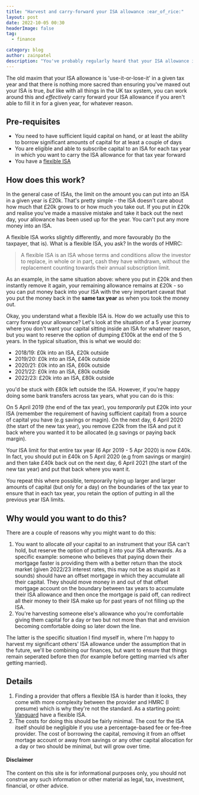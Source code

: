 ```yaml
---
title: "Harvest and carry-forward your ISA allowance :ear_of_rice:"
layout: post
date: 2022-10-05 00:30
headerImage: false
tag:
  - finance

category: blog
author: zainpatel
description: "You've probably regularly heard that your ISA allowance is 'use-it-or-lose-it' and that there is nothing more sacred than ensuring that you've used up your ISA allowance for the year because you can't carry it forward. That's true, but like all things with the UK tax system, you can game it to essentially carry forward your allowance as long as you have enough liquid capital"
---
```


The old maxim that your ISA allowance is 'use-it-or-lose-it' in a given tax year and that there is nothing more sacred than ensuring you've maxed out your ISA is true, _but_ like with all things in the UK tax system, you can work around this and _effectively_ carry forward your ISA allowance if you aren't able to fill it in for a given year, for whatever reason.

## Pre-requisites

- You need to have sufficient liquid capital on hand, or at least the ability to borrow significant amounts of capital for at least a couple of days
- You are eligible and able to subscribe capital to an ISA for each tax year in which you want to carry the ISA allowance for that tax year forward
- You have a [flexible ISA](https://www.gov.uk/guidance/manage-isa-subscriptions-for-your-investors#f-isa)

## How does this work?

In the general case of ISAs, the limit on the amount you can put into an ISA in a given year is £20k. That's pretty simple - the ISA doesn't care about how much that £20k grows to or how much you take out. If you put in £20k and realise you've made a massive mistake and take it back out the next day, your allowance has been used up for the year. You can't put any more money into an ISA.

A flexible ISA works slightly differently, and more favourably (to the taxpayer, that is). What is a flexible ISA, you ask? In the words of HMRC:

> A flexible ISA is an ISA whose terms and conditions allow the investor to replace, in whole or in part, cash they have withdrawn, without the replacement counting towards their annual subscription limit.

As an example, in the same situation above: where you put in £20k and then instantly remove it again, your remaining allowance remains at £20k - so you can put money back into your ISA with the very important caveat that you put the money back in the **same tax year** as when you took the money out.

Okay, you understand what a flexible ISA is. How do we actually use this to carry forward your allowance? Let's look at the situation of a 5 year journey where you don't want your capital sitting inside an ISA for whatever reason, but you want to reserve the option of dumping £100k at the end of the 5 years. In the typical situation, this is what we would do:

- 2018/19: £0k into an ISA, £20k outside
- 2019/20: £0k into an ISA, £40k outside
- 2020/21: £0k into an ISA, £60k outside
- 2021/22: £0k into an ISA, £80k outside
- 2022/23: £20k into an ISA, £80k outside

you'd be stuck with £80k left outside the ISA. However, if you're happy doing some bank transfers across tax years, what you can do is this:

On 5 April 2019 (the end of the tax year), you _temporarily_ put £20k into your ISA (remember the requirement of having sufficient capital) from a source of capital you have (e.g savings or magin). On the next day, 6 April 2020 (the start of the new tax year), you remove £20k from the ISA and put it back where you wanted it to be allocated (e.g savings or paying back margin).

Your ISA limit for that entire tax year (6 Apr 2019 - 5 Apr 2020) is now £40k. In fact, you should put in £40k on 5 April 2020 (e.g from savings or margin) and then take £40k back out on the next day, 6 April 2021 (the start of the new tax year) and put that back where you want it.

You repeat this where possible, temporarily tying up larger and larger amounts of capital (but only for a day) on the boundaries of the tax year to ensure that in each tax year, you retain the option of putting in all the previous year ISA limits.

## Why would you want to do this?

There are a couple of reasons why you might want to do this:

1. You want to allocate _all_ your capital to an instrument that your ISA can't hold, but reserve the option of putting it into your ISA afterwards. As a specific example: someone who believes that paying down their mortgage faster is providing them with a better return than the stock market (given 2022/23 interest rates, this may not be as stupid as it sounds) should have an offset mortgage in which they accumulate all their capital. They should move money in and out of that offset mortgage account on the boundary between tax years to accumulate their ISA allowance and then once the mortgage is paid off, can redirect all their money to their ISA make up for past years of not filling up the ISA.
2. You're harvesting someone else's allowance who you're comfortable giving them capital for a day or two but not more than that and envision becoming comfortable doing so later down the line.

The latter is the specific situation I find myself in, where I'm happy to harvest my significant others' ISA allowance under the assumption that in the future, we'll be combining our finances, but want to ensure that things remain seperated before then (for example before getting married v/s after getting married).


## Details
1. Finding a provider that offers a flexible ISA is harder than it looks, they come with more complexity between the provider and HMRC (I presume) which is why they're not the standard. As a starting point: [Vanguard](https://www.vanguardinvestor.co.uk) have a flexible ISA. 
1. The costs for doing this should be fairly minimal. The cost for the ISA itself should be negligible if you use a percentage-based fee or fee-free provider. The cost of borrowing the capital, removing it from an offset mortage account or away from savings or any other capital allocation for a day or two should be minimal, but will grow over time.

#### Disclaimer

The content on this site is for informational purposes only, you should not construe any such information or other material as legal, tax, investment, financial, or other advice.
